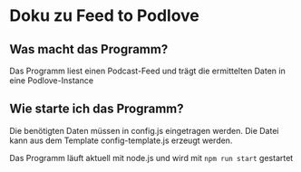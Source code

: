 # Doku zu Feed to Podlove

## Was macht das Programm?
Das Programm liest einen Podcast-Feed und trägt die ermittelten Daten in eine Podlove-Instance

## Wie starte ich das Programm?

Die benötigten Daten müssen in config.js eingetragen werden. Die Datei kann aus dem Template config-template.js erzeugt werden.

Das Programm läuft aktuell mit node.js und wird mit
```npm run start```
gestartet

